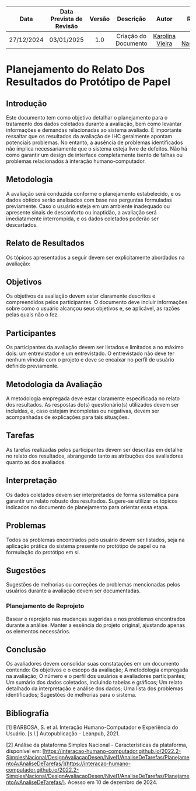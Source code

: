 |    **Data**    | **Data Prevista de Revisão** | **Versão** |        **Descrição**        |                 **Autor**                 |                **Revisor**                 |
|:--------------:|:---------------------------:|:----------:|:---------------------------:|:-----------------------------------------:|:------------------------------------------:|
|  27/12/2024    |        03/01/2025          |    1.0     |     Criação do Documento     | [Karolina Vieira](https://github.com/Karolina91) |  [Paola Nascimento](https://github.com/paolaalim) |

# Planejamento do Relato Dos Resultados do Protótipo de Papel

## Introdução
Este documento tem como objetivo detalhar o planejamento para o tratamento dos dados coletados durante a avaliação, bem como levantar informações e demandas relacionadas ao sistema avaliado.
É importante ressaltar que os resultados da avaliação de IHC geralmente apontam potenciais problemas. No entanto, a ausência de problemas identificados não implica necessariamente que o sistema esteja livre de defeitos. Não há como garantir um design de interface completamente isento de falhas ou problemas relacionados à interação humano-computador.

## Metodologia
A avaliação será conduzida conforme o planejamento estabelecido, e os dados obtidos serão analisados com base nas perguntas formuladas previamente. Caso o usuário esteja em um ambiente inadequado ou apresente sinais de desconforto ou inaptidão, a avaliação será imediatamente interrompida, e os dados coletados poderão ser descartados.
## Relato de Resultados
Os tópicos apresentados a seguir devem ser explicitamente abordados na avaliação:

## Objetivos
Os objetivos da avaliação devem estar claramente descritos e compreendidos pelos participantes. O documento deve incluir informações sobre como o usuário alcançou seus objetivos e, se aplicável, as razões pelas quais não o fez.

## Participantes
Os participantes da avaliação devem ser listados e limitados a no máximo dois: um entrevistador e um entrevistado. O entrevistado não deve ter nenhum vínculo com o projeto e deve se encaixar no perfil de usuário definido previamente.

## Metodologia da Avaliação
A metodologia empregada deve estar claramente especificada no relato dos resultados. As respostas do(s) questionário(s) utilizados devem ser incluídas, e, caso estejam incompletas ou negativas, devem ser acompanhadas de explicações para tais situações.

## Tarefas
As tarefas realizadas pelos participantes devem ser descritas em detalhe no relato dos resultados, abrangendo tanto as atribuções dos avaliadores quanto as dos avaliados.

## Interpretação
Os dados coletados devem ser interpretados de forma sistemática para garantir um relato robusto dos resultados. Sugere-se utilizar os tópicos indicados no documento de planejamento para orientar essa etapa.

## Problemas
Todos os problemas encontrados pelo usuário devem ser listados, seja na aplicação prática do sistema presente no protótipo de papel ou na formulação do protótipo em si.

## Sugestões
Sugestões de melhorias ou correções de problemas mencionadas pelos usuários durante a avaliação devem ser documentadas.

### Planejamento de Reprojeto
Basear o reprojeto nas mudanças sugeridas e nos problemas encontrados durante a análise. Manter a essência do projeto original, ajustando apenas os elementos necessários.

## Conclusão
Os avaliadores devem consolidar suas constatações em um documento contendo:
Os objetivos e o escopo da avaliação;
A metodologia empregada na avaliação;
O número e o perfil dos usuários e avaliadores participantes;
Um sumário dos dados coletados, incluindo tabelas e gráficos;
Um relato detalhado da interpretação e análise dos dados;
Uma lista dos problemas identificados;
Sugestões de melhorias para o sistema.

## Bibliografia
[1] BARBOSA, S. et al. Interação Humano-Computador e Experiência do Usuário. [s.l.] Autopublicação - Leanpub, 2021.

[2] Análise da plataforma Simples Nacional - Características da plataforma, disponível em: [https://interacao-humano-computador.github.io/2022.2-SimplesNacional/DesignAvaliacaoDesen/Nivel1/AnaliseDeTarefas/PlanejamentoAvAnaliseDeTarefas/](https://interacao-humano-computador.github.io/2022.2-SimplesNacional/DesignAvaliacaoDesen/Nivel1/AnaliseDeTarefas/PlanejamentoAvAnaliseDeTarefas/). Acesso em 10 de dezembro de 2024.

